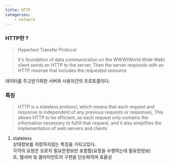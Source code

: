 ```yaml
---
title: HTTP 
categories:
    - network 
---
```



### HTTP란 ?
> Hypertext Transfer Protocol


> it's foundation of data communication on the WWW(World Wide Web)
client sends an HTTP to the server, Then the server responds with an HTTP resonse 
that includes the requested resource


데이터를 주고받기위한 서버와 사용자간의 프로토콜이다. 


### 특징 

> HTTP is a stateless protoocl, which means that each request and response is independent
of any previous requests or responses, This allows HTTP to be efficient, as each request 
only contains the information necessary to fulfill that request, and it also simplifies the implementation of web servers and clients 

1. stateless <br>
상태정보를 저장하지않는 특징을 가지고있다. <br>
각각의 요청은 오로지 필요한정보만 포함함(요청을 수행하는데 필요한정보)<br>
또, 웹서버 및 클라이언트의 구현을 단순화하여 효율성 <br>


